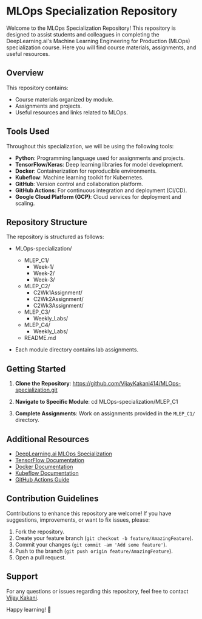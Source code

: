 # MLOps Specialization Repository

Welcome to the MLOps Specialization Repository! This repository is designed to assist students and colleagues in completing the DeepLearning.ai's Machine Learning Engineering for Production (MLOps) specialization course. Here you will find course materials, assignments, and useful resources.

## Overview

This repository contains:

- Course materials organized by module.
- Assignments and projects.
- Useful resources and links related to MLOps.

## Tools Used

Throughout this specialization, we will be using the following tools:

- **Python**: Programming language used for assignments and projects.
- **TensorFlow/Keras**: Deep learning libraries for model development.
- **Docker**: Containerization for reproducible environments.
- **Kubeflow**: Machine learning toolkit for Kubernetes.
- **GitHub**: Version control and collaboration platform.
- **GitHub Actions**: For continuous integration and deployment (CI/CD).
- **Google Cloud Platform (GCP)**: Cloud services for deployment and scaling.

## Repository Structure

The repository is structured as follows:

- MLOps-specialization/
  - MLEP_C1/
    - Week-1/
    - Week-2/
    - Week-3/
  - MLEP_C2/
    - C2Wk1Assignment/
    - C2Wk2Assignment/
    - C2Wk3Assignment/
  - MLEP_C3/
    - Weekly_Labs/
  - MLEP_C4/
    - Weekly_Labs/
  - README.md

- Each module directory contains lab assignments.

## Getting Started

1. **Clone the Repository**: 
https://github.com/VijayKakani414/MLOps-specialization.git

2. **Navigate to Specific Module**: 
cd MLOps-specialization/MLEP_C1

3. **Complete Assignments**: Work on assignments provided in the `MLEP_C1/` directory.

## Additional Resources

- [DeepLearning.ai MLOps Specialization](https://www.deeplearning.ai/program/machine-learning-engineering-for-production-mlops/)
- [TensorFlow Documentation](https://www.tensorflow.org/)
- [Docker Documentation](https://docs.docker.com/)
- [Kubeflow Documentation](https://www.kubeflow.org/)
- [GitHub Actions Guide](https://docs.github.com/en/actions)

## Contribution Guidelines

Contributions to enhance this repository are welcome! If you have suggestions, improvements, or want to fix issues, please:

1. Fork the repository.
2. Create your feature branch (`git checkout -b feature/AmazingFeature`).
3. Commit your changes (`git commit -am 'Add some feature'`).
4. Push to the branch (`git push origin feature/AmazingFeature`).
5. Open a pull request.

## Support

For any questions or issues regarding this repository, feel free to contact [Vijay Kakani](mailto:vijaykakanivja@gmail.com).

Happy learning! 🚀

